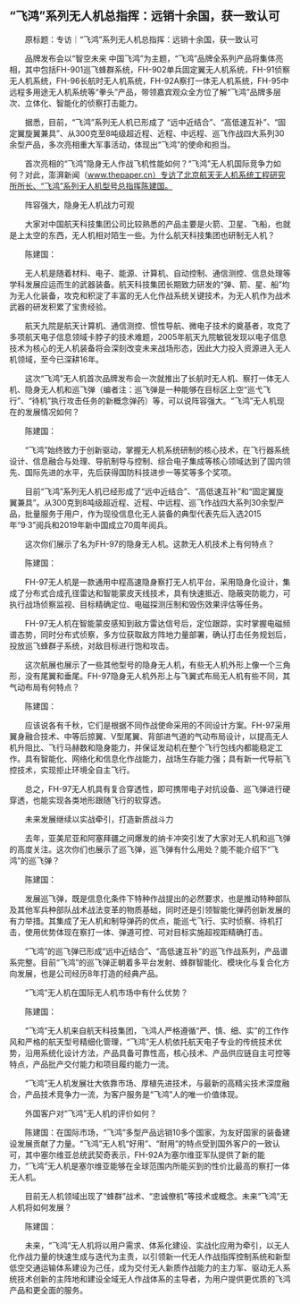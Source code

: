 ## “飞鸿”系列无人机总指挥：远销十余国，获一致认可
　　原标题：专访｜“飞鸿”系列无人机总指挥：远销十余国，获一致认可

　　品牌发布会以“智空未来 中国飞鸿”为主题，“飞鸿”品牌全系列产品将集体亮相，其中包括FH-901巡飞蜂群系统，FH-902单兵固定翼无人机系统，FH-91侦察无人机系统，FH-96长航时无人机系统，FH-92A察打一体无人机系统，FH-95中远程多用途无人机系统等“拳头”产品，带领嘉宾观众全方位了解“飞鸿”品牌多层次、立体化、智能化的侦察打击能力。 

　　据悉，目前，“飞鸿”系列无人机已形成了 “远中近结合”、“高低速互补”、“固定翼旋翼兼具”、从300克至8吨级超近程、近程、中远程、巡飞作战四大系列30余型产品，多次亮相重大军事活动，体现出“飞鸿”的使命和担当。

　　首次亮相的“飞鸿”隐身无人作战飞机性能如何？“飞鸿”无人机国际竞争力如何？对此，澎湃新闻（www.thepaper.cn）专访了北京航天无人机系统工程研究所所长、“飞鸿”系列无人机型号总指挥陈建国。

　　阵容强大，隐身无人机战力可观

　　大家对中国航天科技集团公司比较熟悉的产品主要是火箭、卫星、飞船，也就是上太空的东西，无人机相对陌生一些。为什么航天科技集团也研制无人机？

　　陈建国：

　　无人机是随着材料、电子、能源、计算机、自动控制、通信测控、信息处理等学科发展应运而生的武器装备。航天科技集团长期致力研发的“弹、箭、星、船”均为无人化装备，攻克和积淀了丰富的无人化作战系统关键技术，为无人机作为战术武器的研发积累了宝贵经验。

　　航天九院是航天计算机、通信测控、惯性导航、微电子技术的奠基者，攻克了多项航天电子信息领域卡脖子的技术难题，2005年航天九院敏锐发现以电子信息技术为核心的无人机装备将会深刻改变未来战场形态，因此大力投入资源进入无人机领域，至今已深耕16年。

　　这次“飞鸿”无人机首次品牌发布会一次就推出了长航时无人机、察打一体无人机、隐身无人机和巡飞弹（编者注：巡飞弹是一种能够在目标区上空“巡弋飞行”、“待机”执行攻击任务的新概念弹药）等，可以说阵容强大。“飞鸿”无人机现在的发展情况如何？

　　陈建国：

　　“飞鸿”始终致力于创新驱动，掌握无人机系统研制的核心技术，在飞行器系统设计、信息融合与处理、导航制导与控制、综合电子集成等核心领域达到了国内领先、国际先进的水平，先后获得国防科技进步一等奖等多个奖项。

　　目前“飞鸿”系列无人机已经形成了“远中近结合”、“高低速互补”和“固定翼旋翼兼具”。从300克到8吨级超近程、近程、中远程、巡飞作战四大系列30余型产品，批量服务于用户，作为现役信息化无人装备的典型代表先后入选2015年“9·3”阅兵和2019年新中国成立70周年阅兵。

　　这次你们展示了名为FH-97的隐身无人机。这款无人机技术上有何特点？

　　陈建国：

　　FH-97无人机是一款通用中程高速隐身察打无人机平台，采用隐身化设计，集成了分布式合成孔径雷达和智能蒙皮天线技术，具有快速抵近、隐蔽突防能力，可执行战场侦察监视、目标精确定位、电磁探测压制和毁伤效果评估等任务。

　　FH-97无人机在智能蒙皮感知到敌方雷达信号后，定位跟踪，实时掌握电磁频谱态势，同时分布式侦察，多方位获取敌方阵地力量部署，确认打击任务规划后，投放巡飞蜂群子系统，对敌目标进行饱和攻击。

　　这次航展也展示了一些其他型号的隐身无人机，有些无人机外形上像一个三角形，没有尾翼和垂尾。FH-97隐身无人机外形上与飞翼式布局无人机有些不同，其气动布局有何特点？

　　陈建国：

　　应该说各有千秋，它们是根据不同作战使命采用的不同设计方案。FH-97采用翼身融合技术、中等后掠翼、V型尾翼、背部进气道的气动布局设计，以提高无人机升阻比、飞行马赫数和隐身能力，并保证发动机在整个飞行包线内都能稳定工作。具有智能化、网络化和信息化作战能力，战场生存能力强；具有新一代导航飞控技术，实现拒止环境全自主飞行。

　　总之，FH-97无人机具有复合穿透性，即可携带电子对抗设备、巡飞弹进行硬穿透，也能实现各类地形跟随飞行的软穿透。

　　未来发展继续以实战牵引，打造新质战斗力

　　去年，亚美尼亚和阿塞拜疆之间爆发的纳卡冲突引发了大家对无人机和巡飞弹的高度关注。这次你们也展示了巡飞弹，巡飞弹有什么用处？能不能介绍下“飞鸿”的巡飞弹？

　　陈建国：

　　发展巡飞弹，既是信息化条件下特种作战提出的必然要求，也是推动特种部队及其他军兵种部队战术战法变革的物质基础，同时还是引领智能化弹药创新发展的有力举措。其集成了无人机和制导弹药的优点，能巡弋飞行、实时侦察、待机打击，使用优势体现在察打一体、弹道可控、可对目标实施超视距精确打击。

　　“飞鸿”的巡飞弹已形成“远中近结合”、“高低速互补”的巡飞作战系列，产品谱系完整。目前“飞鸿”的巡飞弹正朝着多平台发射、蜂群智能化、模块化与复合化方向发展，也是公司经历8年打造的经典产品。

　　“飞鸿”无人机在国际无人机市场中有什么优势？

　　陈建国：

　　“飞鸿”无人机来自航天科技集团，飞鸿人严格遵循“严、慎、细、实”的工作作风和严格的航天型号精细化管理，“飞鸿”无人机依托航天电子专业的传统技术优势，沿用系统化设计方法，产品具备可靠性高，核心技术、产品供应链自主可控等特点，产品批产交付能力和项目履约能力一流。

　　“飞鸿”无人机发展壮大依靠市场、厚植先进技术，与最新的高精尖技术深度融合，产品技术竞争力一流，为客户服务是“飞鸿”人的唯一价值体现。

　　外国客户对“飞鸿”无人机的评价如何？

　　陈建国：在国际市场，“飞鸿”多型产品远销10多个国家，为友好国家的装备建设发展贡献了力量。“飞鸿”无人机“好用”、“耐用”的特点受到国外客户的一致认可，其中塞尔维亚总统武契奇表示，FH-92A为塞尔维亚军队提供了新的能力，“飞鸿”无人机是塞尔维亚能够在全球范围内所能买到的性价比最高的察打一体无人机。

　　目前无人机领域出现了“蜂群”战术、“忠诚僚机”等技术或概念。未来“飞鸿”无人机将如何发展？

　　陈建国：

　　未来，“飞鸿”无人机将以用户需求、体系化建设、实战化应用为牵引，以无人化作战力量的快速生成与迭代为主责，以引领新一代无人作战指挥控制系统和新型低空交通运输体系建设为己任，成为交付无人新质作战能力的主力军、驱动无人系统技术创新的主阵地和建设全域无人作战体系的主导者，为用户提供更优质的飞鸿产品和更全面的服务。

